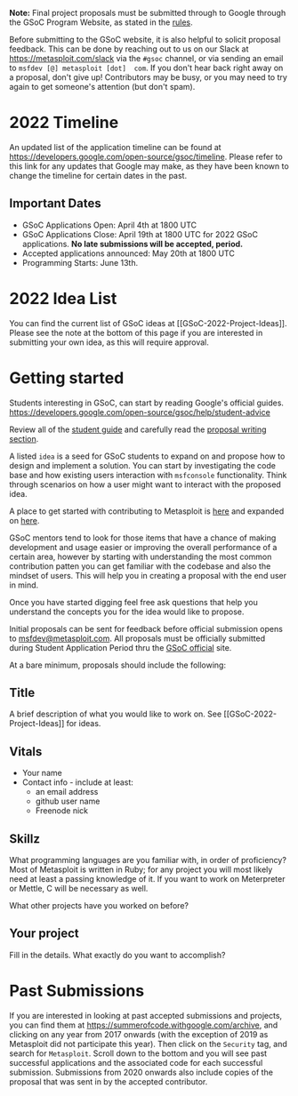 **Note:** Final project proposals must be submitted through to Google through the GSoC Program Website, as stated in the [rules](https://summerofcode.withgoogle.com/rules/).

Before submitting to the GSoC website, it is also helpful to solicit proposal feedback. This can be done by reaching out to us on our Slack at <https://metasploit.com/slack> via the `#gsoc` channel, or via sending an email to `msfdev [@] metasploit [dot]  com`. If you don't hear back right away on a proposal, don't give up! Contributors may be busy, or you may need to try again to get someone's attention (but don't spam).

# 2022 Timeline
An updated list of the application timeline can be found at https://developers.google.com/open-source/gsoc/timeline. Please refer to this link for any updates that Google may make, as they have been known to change the timeline for certain dates in the past.

## Important Dates

- GSoC Applications Open: April 4th at 1800 UTC 
- GSoC Applications Close: April 19th at 1800 UTC for 2022 GSoC applications. **No late submissions will be accepted, period.**
- Accepted applications announced: May 20th at 1800 UTC
- Programming Starts: June 13th.

# 2022 Idea List
You can find the current list of GSoC ideas at [[GSoC-2022-Project-Ideas]]. Please see the note at the bottom of this page if you are interested in submitting your own idea, as this will require approval.

# Getting started
Students interesting in GSoC, can start by reading Google's official guides.  
<https://developers.google.com/open-source/gsoc/help/student-advice>

Review all of the [student guide](https://google.github.io/gsocguides/student/) and carefully read the [proposal writing section](https://google.github.io/gsocguides/student/writing-a-proposal.html).

A listed `idea` is a seed for GSoC students to expand on and propose how to design and implement a solution.  You can start by investigating the code base and how existing users interaction with `msfconsole` functionality. Think through scenarios on how a user might want to interact with the proposed idea.

A place to get started with contributing to Metasploit is [here](https://github.com/rapid7/metasploit-framework/blob/master/CONTRIBUTING.md) and expanded on [here](https://github.com/rapid7/metasploit-framework/wiki/Contributing-to-Metasploit#framework-bugs-and-features).

GSoC mentors tend to look for those items that have a chance of making development and usage easier or improving the overall performance of a certain area, however by starting with understanding the most common contribution patten you can get familiar with the codebase and also the mindset of users. This will help you in creating a proposal with the end user in mind.

Once you have started digging feel free ask questions that help you understand the concepts you for the idea would like to propose.

Initial proposals can be sent for feedback before official submission opens to msfdev@metasploit.com. All proposals must be officially submitted during Student Application Period thru the [GSoC official](https://g.co/gsoc) site.

At a bare minimum, proposals should include the following:

## Title

A brief description of what you would like to work on. See [[GSoC-2022-Project-Ideas]] for ideas.

## Vitals

* Your name
* Contact info - include at least:
  - an email address
  - github user name
  - Freenode nick

## Skillz

What programming languages are you familiar with, in order of proficiency? Most of Metasploit is written in Ruby; for any project you will most likely need at least a passing knowledge of it. If you want to work on Meterpreter or Mettle, C will be necessary as well. 

What other projects have you worked on before?


## Your project

Fill in the details. What exactly do you want to accomplish? 

# Past Submissions
If you are interested in looking at past accepted submissions and projects, you can find them at https://summerofcode.withgoogle.com/archive, and clicking on any year from 2017 onwards (with the exception of 2019 as Metasploit did not participate this year). Then click on the `Security` tag, and search for `Metasploit`. Scroll down to the bottom and you will see past successful applications and the associated code for each successful submission. Submissions from 2020 onwards also include copies of the proposal that was sent in by the accepted contributor.
